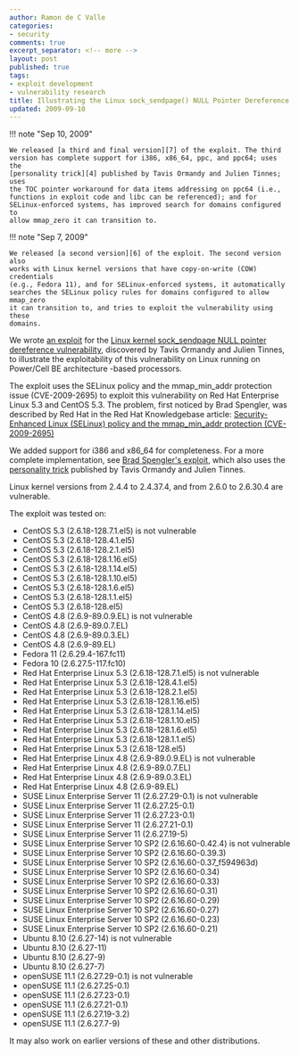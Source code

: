 ```yaml
---
author: Ramon de C Valle
categories:
- security
comments: true
excerpt_separator: <!-- more -->
layout: post
published: true
tags:
- exploit development
- vulnerability research
title: Illustrating the Linux sock_sendpage() NULL Pointer Dereference on Power/Cell BE Architecture
updated: 2009-09-10
---
```


!!! note "Sep 10, 2009"

    We released [a third and final version][7] of the exploit. The third
    version has complete support for i386, x86_64, ppc, and ppc64; uses the
    [personality trick][4] published by Tavis Ormandy and Julien Tinnes; uses
    the TOC pointer workaround for data items addressing on ppc64 (i.e.,
    functions in exploit code and libc can be referenced); and for
    SELinux-enforced systems, has improved search for domains configured to
    allow mmap_zero it can transition to.


!!! note "Sep 7, 2009"

    We released [a second version][6] of the exploit. The second version also
    works with Linux kernel versions that have copy-on-write (COW) credentials
    (e.g., Fedora 11), and for SELinux-enforced systems, it automatically
    searches the SELinux policy rules for domains configured to allow mmap_zero
    it can transition to, and tries to exploit the vulnerability using these
    domains.


We wrote [an exploit][1] for the [Linux kernel sock_sendpage NULL pointer
dereference vulnerability][2], discovered by Tavis Ormandy and Julien Tinnes,
to illustrate the exploitability of this vulnerability on Linux running on
Power/Cell BE architecture -based processors.

The exploit uses the SELinux policy and the mmap_min_addr protection issue
(CVE-2009-2695) to exploit this vulnerability on Red Hat Enterprise Linux 5.3
and CentOS 5.3. The problem, first noticed by Brad Spengler, was described by
Red Hat in the Red Hat Knowledgebase article: [Security-Enhanced Linux
(SELinux) policy and the mmap_min_addr protection (CVE-2009-2695)][3]

<!-- more -->

We added support for i386 and x86_64 for completeness. For a more complete
implementation, see [Brad Spengler's exploit][4], which also uses the
[personality trick][5] published by Tavis Ormandy and Julien Tinnes.

Linux kernel versions from 2.4.4 to 2.4.37.4, and from 2.6.0 to 2.6.30.4 are
vulnerable.

The exploit was tested on:

* CentOS 5.3 (2.6.18-128.7.1.el5) is not vulnerable
* CentOS 5.3 (2.6.18-128.4.1.el5)
* CentOS 5.3 (2.6.18-128.2.1.el5)
* CentOS 5.3 (2.6.18-128.1.16.el5)
* CentOS 5.3 (2.6.18-128.1.14.el5)
* CentOS 5.3 (2.6.18-128.1.10.el5)
* CentOS 5.3 (2.6.18-128.1.6.el5)
* CentOS 5.3 (2.6.18-128.1.1.el5)
* CentOS 5.3 (2.6.18-128.el5)
* CentOS 4.8 (2.6.9-89.0.9.EL) is not vulnerable
* CentOS 4.8 (2.6.9-89.0.7.EL)
* CentOS 4.8 (2.6.9-89.0.3.EL)
* CentOS 4.8 (2.6.9-89.EL)
* Fedora 11 (2.6.29.4-167.fc11)
* Fedora 10 (2.6.27.5-117.fc10)
* Red Hat Enterprise Linux 5.3 (2.6.18-128.7.1.el5) is not vulnerable
* Red Hat Enterprise Linux 5.3 (2.6.18-128.4.1.el5)
* Red Hat Enterprise Linux 5.3 (2.6.18-128.2.1.el5)
* Red Hat Enterprise Linux 5.3 (2.6.18-128.1.16.el5)
* Red Hat Enterprise Linux 5.3 (2.6.18-128.1.14.el5)
* Red Hat Enterprise Linux 5.3 (2.6.18-128.1.10.el5)
* Red Hat Enterprise Linux 5.3 (2.6.18-128.1.6.el5)
* Red Hat Enterprise Linux 5.3 (2.6.18-128.1.1.el5)
* Red Hat Enterprise Linux 5.3 (2.6.18-128.el5)
* Red Hat Enterprise Linux 4.8 (2.6.9-89.0.9.EL) is not vulnerable
* Red Hat Enterprise Linux 4.8 (2.6.9-89.0.7.EL)
* Red Hat Enterprise Linux 4.8 (2.6.9-89.0.3.EL)
* Red Hat Enterprise Linux 4.8 (2.6.9-89.EL)
* SUSE Linux Enterprise Server 11 (2.6.27.29-0.1) is not vulnerable
* SUSE Linux Enterprise Server 11 (2.6.27.25-0.1)
* SUSE Linux Enterprise Server 11 (2.6.27.23-0.1)
* SUSE Linux Enterprise Server 11 (2.6.27.21-0.1)
* SUSE Linux Enterprise Server 11 (2.6.27.19-5)
* SUSE Linux Enterprise Server 10 SP2 (2.6.16.60-0.42.4) is not vulnerable
* SUSE Linux Enterprise Server 10 SP2 (2.6.16.60-0.39.3)
* SUSE Linux Enterprise Server 10 SP2 (2.6.16.60-0.37_f594963d)
* SUSE Linux Enterprise Server 10 SP2 (2.6.16.60-0.34)
* SUSE Linux Enterprise Server 10 SP2 (2.6.16.60-0.33)
* SUSE Linux Enterprise Server 10 SP2 (2.6.16.60-0.31)
* SUSE Linux Enterprise Server 10 SP2 (2.6.16.60-0.29)
* SUSE Linux Enterprise Server 10 SP2 (2.6.16.60-0.27)
* SUSE Linux Enterprise Server 10 SP2 (2.6.16.60-0.23)
* SUSE Linux Enterprise Server 10 SP2 (2.6.16.60-0.21)
* Ubuntu 8.10 (2.6.27-14) is not vulnerable
* Ubuntu 8.10 (2.6.27-11)
* Ubuntu 8.10 (2.6.27-9)
* Ubuntu 8.10 (2.6.27-7)
* openSUSE 11.1 (2.6.27.29-0.1) is not vulnerable
* openSUSE 11.1 (2.6.27.25-0.1)
* openSUSE 11.1 (2.6.27.23-0.1)
* openSUSE 11.1 (2.6.27.21-0.1)
* openSUSE 11.1 (2.6.27.19-3.2)
* openSUSE 11.1 (2.6.27.7-9)

It may also work on earlier versions of these and other distributions.

[1]: https://github.com/rcvalle/exploits/raw/HEAD/linux-sendpage.c
[2]: https://blog.cr0.org/2009/08/linux-null-pointer-dereference-due-to.html
[3]: https://access.redhat.com/articles/17995
[4]: https://grsecurity.net/~spender/exploits/wunderbar_emporium2.tgz
[5]: https://blog.cr0.org/2009/06/bypassing-linux-null-pointer.html
[6]: https://github.com/rcvalle/exploits/raw/HEAD/linux-sendpage2.tar.gz
[7]: https://github.com/rcvalle/exploits/raw/HEAD/linux-sendpage3.tar.gz
